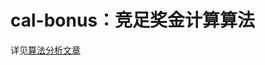 # cal-bonus：竞足奖金计算算法
详见[算法分析文章](https://github.com/dragonflylxp/cal-bonus/blob/master/%E5%A5%96%E9%87%91%E8%8C%83%E5%9B%B4%26%E5%A5%96%E9%87%91%E4%BC%98%E5%8C%96.pdf)
